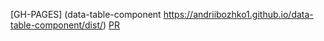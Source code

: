 [GH-PAGES] (data-table-component https://andriibozhko1.github.io/data-table-component/dist/)
[PR](https://github.com/andriibozhko1/data-table-component/pull/1)
